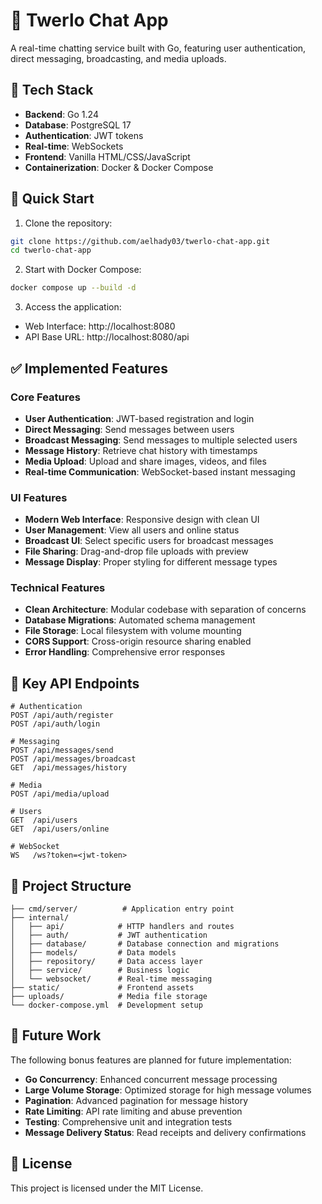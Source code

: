 # 📨 Twerlo Chat App

A real-time chatting service built with Go, featuring user authentication, direct messaging, broadcasting, and media uploads.

## 🧰 Tech Stack

- **Backend**: Go 1.24
- **Database**: PostgreSQL 17
- **Authentication**: JWT tokens
- **Real-time**: WebSockets
- **Frontend**: Vanilla HTML/CSS/JavaScript
- **Containerization**: Docker & Docker Compose

## 🚀 Quick Start

1. Clone the repository:

```bash
git clone https://github.com/aelhady03/twerlo-chat-app.git
cd twerlo-chat-app
```

2. Start with Docker Compose:

```bash
docker compose up --build -d
```

3. Access the application:

- Web Interface: http://localhost:8080
- API Base URL: http://localhost:8080/api

## ✅ Implemented Features

### Core Features

- **User Authentication**: JWT-based registration and login
- **Direct Messaging**: Send messages between users
- **Broadcast Messaging**: Send messages to multiple selected users
- **Message History**: Retrieve chat history with timestamps
- **Media Upload**: Upload and share images, videos, and files
- **Real-time Communication**: WebSocket-based instant messaging

### UI Features

- **Modern Web Interface**: Responsive design with clean UI
- **User Management**: View all users and online status
- **Broadcast UI**: Select specific users for broadcast messages
- **File Sharing**: Drag-and-drop file uploads with preview
- **Message Display**: Proper styling for different message types

### Technical Features

- **Clean Architecture**: Modular codebase with separation of concerns
- **Database Migrations**: Automated schema management
- **File Storage**: Local filesystem with volume mounting
- **CORS Support**: Cross-origin resource sharing enabled
- **Error Handling**: Comprehensive error responses

## 🔌 Key API Endpoints

```http
# Authentication
POST /api/auth/register
POST /api/auth/login

# Messaging
POST /api/messages/send
POST /api/messages/broadcast
GET  /api/messages/history

# Media
POST /api/media/upload

# Users
GET  /api/users
GET  /api/users/online

# WebSocket
WS   /ws?token=<jwt-token>
```

## 📁 Project Structure

```
├── cmd/server/          # Application entry point
├── internal/
│   ├── api/            # HTTP handlers and routes
│   ├── auth/           # JWT authentication
│   ├── database/       # Database connection and migrations
│   ├── models/         # Data models
│   ├── repository/     # Data access layer
│   ├── service/        # Business logic
│   └── websocket/      # Real-time messaging
├── static/             # Frontend assets
├── uploads/            # Media file storage
└── docker-compose.yml  # Development setup
```

## 🔮 Future Work

The following bonus features are planned for future implementation:

- **Go Concurrency**: Enhanced concurrent message processing
- **Large Volume Storage**: Optimized storage for high message volumes
- **Pagination**: Advanced pagination for message history
- **Rate Limiting**: API rate limiting and abuse prevention
- **Testing**: Comprehensive unit and integration tests
- **Message Delivery Status**: Read receipts and delivery confirmations

## 📝 License

This project is licensed under the MIT License.
